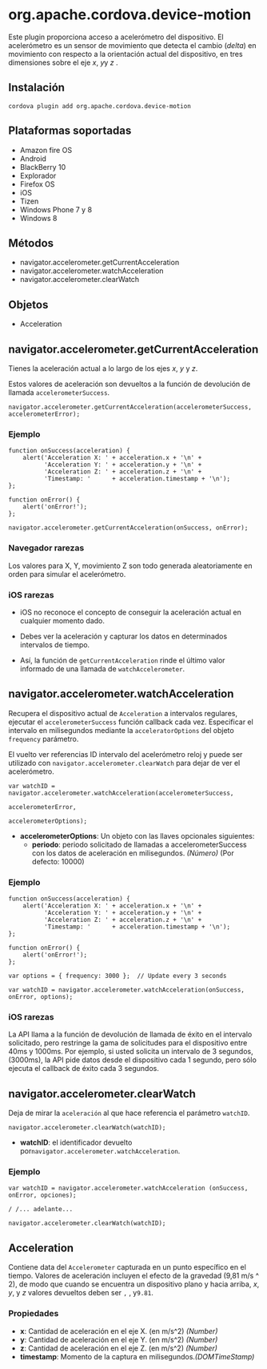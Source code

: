 <!---
    Licensed to the Apache Software Foundation (ASF) under one
    or more contributor license agreements.  See the NOTICE file
    distributed with this work for additional information
    regarding copyright ownership.  The ASF licenses this file
    to you under the Apache License, Version 2.0 (the
    "License"); you may not use this file except in compliance
    with the License.  You may obtain a copy of the License at

      http://www.apache.org/licenses/LICENSE-2.0

    Unless required by applicable law or agreed to in writing,
    software distributed under the License is distributed on an
    "AS IS" BASIS, WITHOUT WARRANTIES OR CONDITIONS OF ANY
    KIND, either express or implied.  See the License for the
    specific language governing permissions and limitations
    under the License.
-->

# org.apache.cordova.device-motion

Este plugin proporciona acceso a acelerómetro del dispositivo. El acelerómetro es un sensor de movimiento que detecta el cambio (*delta*) en movimiento con respecto a la orientación actual del dispositivo, en tres dimensiones sobre el eje *x*, *y*y *z* .

## Instalación

    cordova plugin add org.apache.cordova.device-motion
    

## Plataformas soportadas

*   Amazon fire OS
*   Android
*   BlackBerry 10
*   Explorador
*   Firefox OS
*   iOS
*   Tizen
*   Windows Phone 7 y 8
*   Windows 8

## Métodos

*   navigator.accelerometer.getCurrentAcceleration
*   navigator.accelerometer.watchAcceleration
*   navigator.accelerometer.clearWatch

## Objetos

*   Acceleration

## navigator.accelerometer.getCurrentAcceleration

Tienes la aceleración actual a lo largo de los ejes *x*, *y* y *z*.

Estos valores de aceleración son devueltos a la función de devolución de llamada `accelerometerSuccess`.

    navigator.accelerometer.getCurrentAcceleration(accelerometerSuccess, accelerometerError);
    

### Ejemplo

    function onSuccess(acceleration) {
        alert('Acceleration X: ' + acceleration.x + '\n' +
              'Acceleration Y: ' + acceleration.y + '\n' +
              'Acceleration Z: ' + acceleration.z + '\n' +
              'Timestamp: '      + acceleration.timestamp + '\n');
    };
    
    function onError() {
        alert('onError!');
    };
    
    navigator.accelerometer.getCurrentAcceleration(onSuccess, onError);
    

### Navegador rarezas

Los valores para X, Y, movimiento Z son todo generada aleatoriamente en orden para simular el acelerómetro.

### iOS rarezas

*   iOS no reconoce el concepto de conseguir la aceleración actual en cualquier momento dado.

*   Debes ver la aceleración y capturar los datos en determinados intervalos de tiempo.

*   Así, la función de `getCurrentAcceleration` rinde el último valor informado de una llamada de `watchAccelerometer`.

## navigator.accelerometer.watchAcceleration

Recupera el dispositivo actual de `Acceleration` a intervalos regulares, ejecutar el `accelerometerSuccess` función callback cada vez. Especificar el intervalo en milisegundos mediante la `acceleratorOptions` del objeto `frequency` parámetro.

El vuelto ver referencias ID intervalo del acelerómetro reloj y puede ser utilizado con `navigator.accelerometer.clearWatch` para dejar de ver el acelerómetro.

    var watchID = navigator.accelerometer.watchAcceleration(accelerometerSuccess,
                                                           accelerometerError,
                                                           accelerometerOptions);
    

*   **accelerometerOptions**: Un objeto con las llaves opcionales siguientes: 
    *   **periodo**: periodo solicitado de llamadas a accelerometerSuccess con los datos de aceleración en milisegundos. *(Número)* (Por defecto: 10000)

### Ejemplo

    function onSuccess(acceleration) {
        alert('Acceleration X: ' + acceleration.x + '\n' +
              'Acceleration Y: ' + acceleration.y + '\n' +
              'Acceleration Z: ' + acceleration.z + '\n' +
              'Timestamp: '      + acceleration.timestamp + '\n');
    };
    
    function onError() {
        alert('onError!');
    };
    
    var options = { frequency: 3000 };  // Update every 3 seconds
    
    var watchID = navigator.accelerometer.watchAcceleration(onSuccess, onError, options);
    

### iOS rarezas

La API llama a la función de devolución de llamada de éxito en el intervalo solicitado, pero restringe la gama de solicitudes para el dispositivo entre 40ms y 1000ms. Por ejemplo, si usted solicita un intervalo de 3 segundos, (3000ms), la API pide datos desde el dispositivo cada 1 segundo, pero sólo ejecuta el callback de éxito cada 3 segundos.

## navigator.accelerometer.clearWatch

Deja de mirar la `aceleración` al que hace referencia el parámetro `watchID`.

    navigator.accelerometer.clearWatch(watchID);
    

*   **watchID**: el identificador devuelto por`navigator.accelerometer.watchAcceleration`.

### Ejemplo

    var watchID = navigator.accelerometer.watchAcceleration (onSuccess, onError, opciones);  
    
    / /... adelante... 
    
    navigator.accelerometer.clearWatch(watchID);
    

## Acceleration

Contiene data del `Accelerometer` capturada en un punto específico en el tiempo. Valores de aceleración incluyen el efecto de la gravedad (9,81 m/s ^ 2), de modo que cuando se encuentra un dispositivo plano y hacia arriba, *x*, *y*, y *z* valores devueltos deben ser `` , `` , y`9.81`.

### Propiedades

*   **x**: Cantidad de aceleración en el eje X. (en m/s^2) *(Number)*
*   **y**: Cantidad de aceleración en el eje Y. (en m/s^2) *(Number)*
*   **z**: Cantidad de aceleración en el eje Z. (en m/s^2) *(Number)*
*   **timestamp**: Momento de la captura en milisegundos.*(DOMTimeStamp)*